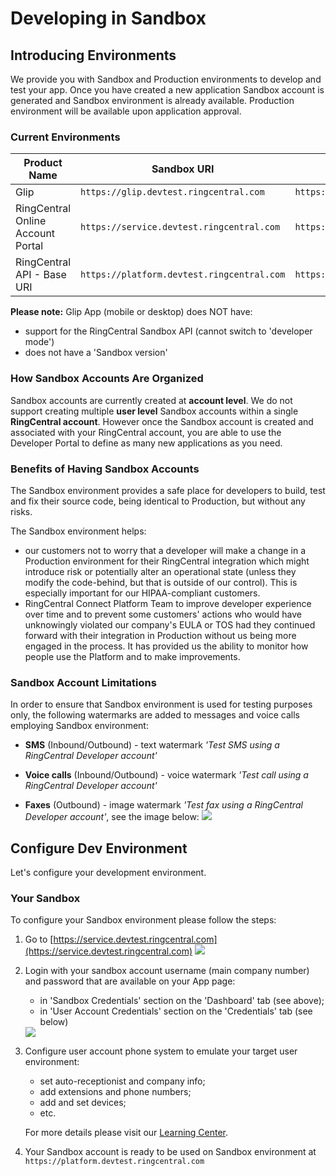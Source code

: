 # Developing in Sandbox

## Introducing Environments

We provide you with Sandbox and Production environments to develop and test your app. Once you have created a new application Sandbox account is generated and Sandbox environment is already available. Production environment will be available upon application approval.

### Current Environments

Product Name | Sandbox URI | Production URI
-------------|-------------|---------------
Glip | `https://glip.devtest.ringcentral.com` | `https://glip.com`
RingCentral Online Account Portal | `https://service.devtest.ringcentral.com` | `https://service.ringcentral.com`
RingCentral API - Base URI | `https://platform.devtest.ringcentral.com` | `https://platform.ringcentral.com`

**Please note:** Glip App (mobile or desktop) does NOT have:

* support for the RingCentral Sandbox API (cannot switch to 'developer mode')
* does not have a 'Sandbox version'

### How Sandbox Accounts Are Organized

Sandbox accounts are currently created at **account level**. We do not support creating multiple **user level** Sandbox accounts within a single **RingCentral account**. However once the Sandbox account is created and associated with your RingCentral account, you are able to use the Developer Portal to define as many new applications as you need.

### Benefits of Having Sandbox Accounts

The Sandbox environment provides a safe place for developers to build, test and fix their source code, being identical to Production, but without any risks.

The Sandbox environment helps:

* our customers not to worry that a developer will make a change in a Production environment for their RingCentral integration which might introduce risk or potentially alter an operational state (unless they modify the code-behind, but that is outside of our control). This is especially important for our HIPAA-compliant customers.
* RingCentral Connect Platform Team to improve developer experience over time and to prevent some customers' actions who would have unknowingly violated our company's EULA or TOS had they continued forward with their integration in Production without us being more engaged in the process. It has provided us the ability to monitor how people use the Platform and to make improvements.

### Sandbox Account Limitations

In order to ensure that Sandbox environment is used for testing purposes only, the following watermarks are added to messages and voice calls employing Sandbox environment:

* **SMS** (Inbound/Outbound) - text watermark *'Test SMS using a RingCentral Developer account'*

* **Voice calls** (Inbound/Outbound) - voice watermark *'Test call using a RingCentral Developer account'*

* **Faxes** (Outbound) - image watermark *'Test fax using a RingCentral Developer account'*, see the image below:
    <img src="../../img/fax-watermark.png" class="img-fluid">
    
## Configure Dev Environment

Let's configure your development environment.

### Your Sandbox

To configure your Sandbox environment please follow the steps:

1. Go to [https://service.devtest.ringcentral.com](https://service.devtest.ringcentral.com)
    <img src="../../img/my-app-created.png" class="img-fluid">
2. Login with your sandbox account username (main company number) and password that are available on your App page:
    * in 'Sandbox Credentials' section on the 'Dashboard' tab (see above);
    * in 'User Account Credentials' section on the 'Credentials' tab (see below)
    <img src="../../img/app-credentials.png" class="img-fluid">
3. Configure user account phone system to emulate your target user environment:

    * set auto-receptionist and company info;
    * add extensions and phone numbers;
    * add and set devices;
    * etc.

    For more details please visit our [Learning Center](http://success.ringcentral.com/RCSupportPortalLearningCenter?LCtabId=getting_0).

4. Your Sandbox account is ready to be used on Sandbox environment at `https://platform.devtest.ringcentral.com`


